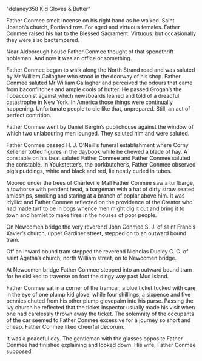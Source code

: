 
"delaney358 Kid Gloves & Butter"

Father Conmee smelt incense on his right hand as he walked. Saint Joseph’s church, Portland row. For aged and virtuous females. Father Conmee raised his hat to the Blessed Sacrament. Virtuous: but occasionally they were also badtempered.

Near Aldborough house Father Conmee thought of that spendthrift nobleman. And now it was an office or something.

Father Conmee began to walk along the North Strand road and was saluted by Mr William Gallagher who stood in the doorway of his shop. Father Conmee saluted Mr William Gallagher and perceived the odours that came from baconflitches and ample cools of butter. He passed Grogan’s the Tobacconist against which newsboards leaned and told of a dreadful catastrophe in New York. In America those things were continually happening. Unfortunate people to die like that, unprepared. Still, an act of perfect contrition.

Father Conmee went by Daniel Bergin’s publichouse against the window of which two unlabouring men lounged. They saluted him and were saluted.

Father Conmee passed H. J. O’Neill’s funeral establishment where Corny Kelleher totted figures in the daybook while he chewed a blade of hay. A constable on his beat saluted Father Conmee and Father Conmee saluted the constable. In Youkstetter’s, the porkbutcher’s, Father Conmee observed pig’s puddings, white and black and red, lie neatly curled in tubes.

Moored under the trees of Charleville Mall Father Conmee saw a turfbarge, a towhorse with pendent head, a bargeman with a hat of dirty straw seated amidships, smoking and staring at a branch of poplar above him. It was idyllic: and Father Conmee reflected on the providence of the Creator who had made turf to be in bogs whence men might dig it out and bring it to town and hamlet to make fires in the houses of poor people.

On Newcomen bridge the very reverend John Conmee S. J. of saint Francis Xavier’s church, upper Gardiner street, stepped on to an outward bound tram.

Off an inward bound tram stepped the reverend Nicholas Dudley C. C. of saint Agatha’s church, north William street, on to Newcomen bridge.

At Newcomen bridge Father Conmee stepped into an outward bound tram for he disliked to traverse on foot the dingy way past Mud Island.

Father Conmee sat in a corner of the tramcar, a blue ticket tucked with care in the eye of one plump kid glove, while four shillings, a sixpence and five pennies chuted from his other plump glovepalm into his purse. Passing the ivy church he reflected that the ticket inspector usually made his visit when one had carelessly thrown away the ticket. The solemnity of the occupants of the car seemed to Father Conmee excessive for a journey so short and cheap. Father Conmee liked cheerful decorum.

It was a peaceful day. The gentleman with the glasses opposite Father Conmee had finished explaining and looked down. His wife, Father Conmee supposed. 
